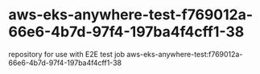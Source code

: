# aws-eks-anywhere-test-f769012a-66e6-4b7d-97f4-197ba4f4cff1-38
repository for use with E2E test job aws-eks-anywhere-test:f769012a-66e6-4b7d-97f4-197ba4f4cff1-38
